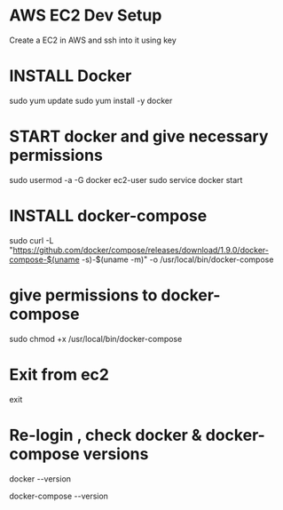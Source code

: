 # AWS EC2 Dev Setup
Create a EC2 in AWS and ssh into it using key

# INSTALL Docker
sudo yum update
sudo yum install -y docker

# START docker and give necessary permissions
sudo usermod -a -G docker ec2-user
sudo service docker start

# INSTALL docker-compose
sudo curl -L "https://github.com/docker/compose/releases/download/1.9.0/docker-compose-$(uname -s)-$(uname -m)" -o /usr/local/bin/docker-compose

# give permissions to docker-compose
sudo chmod +x /usr/local/bin/docker-compose 

# Exit from ec2
exit

# Re-login , check docker & docker-compose versions
docker --version

docker-compose --version

